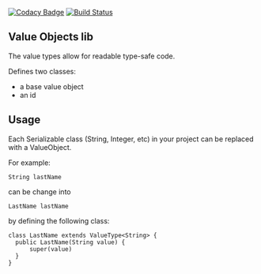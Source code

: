 
[![Codacy Badge](https://api.codacy.com/project/badge/Grade/0b8d189eeab34d9cba6ac4d5e7e38453)](https://www.codacy.com/app/jeroenwijdemans/valueobjects?utm_source=github.com&utm_medium=referral&utm_content=jeroenwijdemans/valueobjects&utm_campaign=badger) 
[![Build Status](https://travis-ci.org/jeroenwijdemans/valueobjects.svg?branch=master)](https://travis-ci.org/jeroenwijdemans/valueobjects)

## Value Objects lib
The value types allow for readable type-safe code.

Defines two classes: 

 - a base value object
 - an id
 
## Usage
 
 Each Serializable class (String, Integer, etc) in your project can 
 be replaced with a ValueObject.
 
 For example:
  
  ```
  String lastName
  ```
  
  can be change into
  
  ```
  LastName lastName
  ```
  
  by defining the following class:
  
  ```
  class LastName extends ValueType<String> {
    public LastName(String value) {
        super(value)
    }
  }
  ```
  